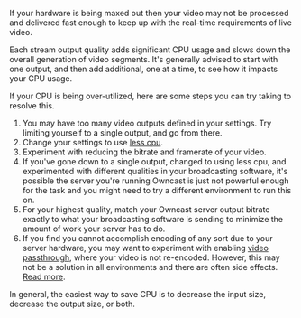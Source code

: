 If your hardware is being maxed out then your video may not be processed and delivered fast enough to keep up with the real-time requirements of live video.

Each stream output quality adds significant CPU usage and slows down the overall generation of video segments. It's generally advised to start with one output, and then add additional, one at a time, to see how it impacts your CPU usage.

If your CPU is being over-utilized, here are some steps you can try taking to resolve this.

1. You may have too many video outputs defined in your settings. Try limiting yourself to a single output, and go from there.
1. Change your settings to use [less cpu](/docs/encoding/#cpu-usage).
1. Experiment with reducing the bitrate and framerate of your video.
1. If you've gone down to a single output, changed to using less cpu, and experimented with different qualities in your broadcasting software, it's possible the server you're running Owncast is just not powerful enough for the task and you might need to try a different environment to run this on.
1. For your highest quality, match your Owncast server output bitrate exactly to what your broadcasting software is sending to minimize the amount of work your server has to do.
1. If you find you cannot accomplish encoding of any sort due to your server hardware, you may want to experiment with enabling [video passthrough](/docs/video/#video-passthrough), where your video is not re-encoded. However, this may not be a solution in all environments and there are often side effects. [Read more](/docs/video/#video-passthrough).

In general, the easiest way to save CPU is to decrease the input size, decrease the output size, or both.
